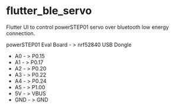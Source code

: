 # flutter_ble_servo
Flutter UI to control powerSTEP01 servo over bluetooth low energy connection. 

powerSTEP01 Eval Board - > nrf52840 USB Dongle

* A0 - > P0.15
* A1 - > P0.17
* A2 - > P0.20
* A3 - > P0.22
* A4 - > P0.24
* A5 - > P1.00
* 5V - > VBUS
* GND - > GND

